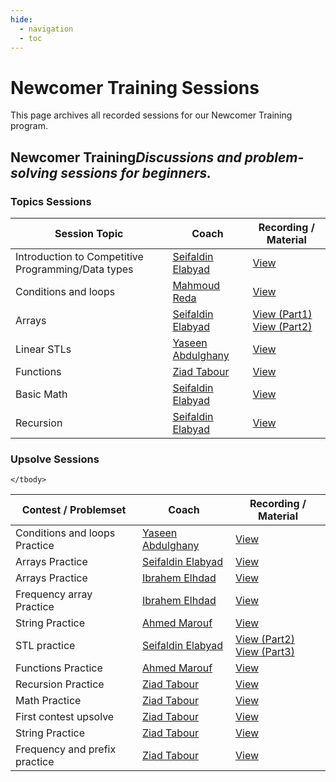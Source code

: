 ```yaml
---
hide:
  - navigation
  - toc
---
```


# Newcomer Training Sessions

This page archives all recorded sessions for our Newcomer Training program.

<div class="level-section">
<h2>Newcomer Training<em>Discussions and problem-solving sessions for beginners.</em></h2>
  
  <h3>Topics Sessions</h3>
  <table class="sessions-table">
    <thead>
        <tr>
            <th>Session Topic</th>
            <th>Coach</th>
            <th>Recording / Material</th>
        </tr>
    </thead>
    <tbody>
        <tr>
            <td>Introduction to Competitive Programming/Data types</td>
            <td>
                <a href="../../community/coaches/#seifaldin-elabyad">Seifaldin Elabyad</a>
            </td>
            <td>
              <a href="https://www.youtube.com/watch?v=EJT1JN1Uy1o" target="_blank">View</a>
            </td>
        </tr>
        <tr>
            <td>Conditions and loops</td>
            <td>
                <a href="../../community/coaches/#mahmoud-reda">Mahmoud Reda</a>
            </td>
            <td><a href="https://www.youtube.com/watch?v=QCanwM1d5AE" target="_blank">View</a></td>
        </tr>
        <tr>
            <td>Arrays</td>
            <td>
                <a href="../../community/coaches/#seifaldin-elabyad">Seifaldin Elabyad</a>
            </td>
            <td>
                <a href="https://www.youtube.com/watch?v=oS5m8VSxNkY" target="_blank">View (Part1)</a>
                <br>
                <a href="https://www.youtube.com/watch?v=pAp4ybwq5j0" target="_blank">View (Part2)</a>
            </td>
        </tr>
        <tr>
            <td>Linear STLs</td>
            <td>
                <a href="../../community/coaches/#yaseen-abdulghany">Yaseen Abdulghany</a>
            </td>
            <td><a href="https://www.youtube.com/watch?v=jWdY0vF0xHw" target="_blank">View</a></td>
        </tr>
        <tr>
            <td>Functions</td>
            <td>
                <a href="../../community/coaches/#ziad-Tabour">Ziad Tabour</a>
            </td>
            <td><a href="https://drive.google.com/file/d/1aRo-KMDv-3NysLAzVsomDJ5DnjlLaCJx/view" target="_blank">View</a></td>
        </tr>
        <tr>
            <td>Basic Math</td>
            <td>
                <a href="../../community/coaches/#seifaldin-elabyad">Seifaldin Elabyad</a>
            </td>
            <td><a href="https://www.youtube.com/watch?v=AxH9h-mNlLY" target="_blank">View</a></td>
        </tr>
        <tr>
            <td>Recursion</td>
            <td>
                <a href="../../community/coaches/#seifaldin-elabyad">Seifaldin Elabyad</a>
            </td>
            <td><a href="https://drive.google.com/file/d/1XBRf9qlr6MdJdPTylJ2o8uEDlJ6CWTN8/view" target="_blank">View</a></td>
        </tr>
    </tbody>
  </table>

  <h3>Upsolve Sessions</h3>
  <table class="sessions-table">
    <thead>
        <tr>
            <th>Contest / Problemset</th>
            <th>Coach</th>
            <th>Recording / Material</th>
        </tr>
    </thead>
    <tbody>
        <tr>
            <td>Conditions and loops Practice</td>
            <td>
                <a href="../../community/coaches/#yaseen-abdulghany">Yaseen Abdulghany</a>
            </td>
            <td><a href="https://www.youtube.com/watch?v=c2SMx3HcXCg" target="_blank">View</a></td>
        </tr>
        <tr>
            <td>Arrays Practice</td>
            <td>
                <a href="../../community/coaches/#seifaldin-elabyad">Seifaldin Elabyad</a>
            </td>
            <td><a href="https://www.youtube.com/watch?v=3ni4CTA3tM0&feature=youtu.be" target="_blank">View</a></td>
        </tr>
        <tr>
            <td>Arrays Practice</td>
            <td>
                <a href="../../community/coaches/#ibrahme-elhdad">Ibrahem Elhdad</a>
            </td>
            <td><a href="https://drive.google.com/file/d/1dcMu9N16bezry_UD0NEOlA-UGI_-QIuT/view?usp=drive_link" target="_blank">View</a></td>
        </tr>
        <tr>
            <td>Frequency array Practice</td>
            <td>
                <a href="../../community/coaches/#ibrahme-elhdad">Ibrahem Elhdad</a>
            </td>
            <td><a href="https://drive.google.com/file/d/1s4SiUeWQB4SnA6dM2HN39U4B69Czy0BM/view?usp=sharing" target="_blank">View</a></td>
        </tr>
        <tr>
            <td>String Practice</td>
            <td>
                <a href="../../community/coaches/#ahmed-marouf">Ahmed Marouf</a>
            </td>
            <td><a href="https://www.youtube.com/watch?v=N0x8bqHSimA&feature=youtu.be" target="_blank">View</a></td>
        </tr>
        <tr>
            <td>STL practice</td>
            <td>
                <a href="../../community/coaches/#seifaldin-elabyad">Seifaldin Elabyad</a>
            </td>
            <td>
                <a href="https://www.youtube.com/watch?v=cvb1XeG1ItA&feature=youtu.be" target="_blank">View (Part2)</a>
                <br>
                <a href="https://www.youtube.com/watch?v=ezjcsyE3cF0" target="_blank">View (Part3)</a>
            </td>
        </tr>
        <tr>
            <td>Functions Practice</td>
            <td>
                <a href="../../community/coaches/#ahmed-marouf">Ahmed Marouf</a>
            </td>
            <td><a href="https://www.youtube.com/watch?v=fBL9-7LjUoo&feature=youtu.be" target="_blank">View</a></td>
        </tr>
        <tr>
            <td>Recursion Practice</td>
            <td>
                <a href="../../community/coaches/#ziad-Tabour">Ziad Tabour</a>
            </td>
            <td><a href="https://drive.google.com/file/d/1QT_zwz4rS1cEns771F9QJGpAOHZgtYu8/view" target="_blank">View</a></td>
        </tr>
         <tr>
            <td>Math Practice</td>
            <td>
                <a href="../../community/coaches/#ziad-Tabour">Ziad Tabour</a>
            </td>
            <td><a href="https://drive.google.com/file/d/1bpyZJNGp7RJSTtp94WwqRSc89I9-HDW9/view?usp=sharing" target="_blank">View</a></td>
        </tr>
         <tr>
            <td>First contest upsolve</td>
            <td>
                <a href="../../community/coaches/#ziad-Tabour">Ziad Tabour</a>
            </td>
            <td><a href="https://drive.google.com/file/d/1ZHS5CqFnTuF8B8nQ_BuNAJynWxHOwl-0/view?usp=sharing" target="_blank">View</a></td>
        </tr>
          <tr>
            <td>String Practice</td>
            <td>
                <a href="../../community/coaches/#ziad-Tabour">Ziad Tabour</a>
            </td>
            <td><a href="https://drive.google.com/file/d/1X7GP4Kfn-XHVL3PPfVuvJTT2_46T96cG/view?usp=sharing" target="_blank">View</a></td>
        </tr>
            <tr>
            <td>Frequency and prefix practice</td>
            <td>
                <a href="../../community/coaches/#ziad-Tabour">Ziad Tabour</a>
            </td>
            <td><a href="https://drive.google.com/file/d/1dg8I6F13ewNh1Jyq-bJgxmI4vN-bmyee/view?usp=sharing" target="_blank">View</a></td>
        </tr>
        
    </tbody>
  </table>
</div>
